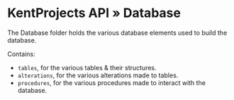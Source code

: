 # KentProjects API &raquo; Database

The Database folder holds the various database elements used to build the database.

Contains:

- `tables`, for the various tables & their structures.
- `alterations`, for the various alterations made to tables.
- `procedures`, for the various procedures made to interact with the database.